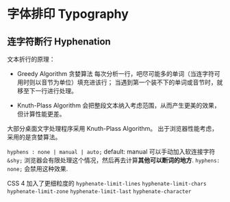 # 字体排印 Typography

## 连字符断行 Hyphenation

文本折行的原理：
- Greedy Algorithm 贪婪算法
每次分析一行，吧尽可能多的单词（当连字符可用时则以音节为单位）填充进该行；
当遇到第一个装不下的单词或音节时，就移至下一行进行处理。

- Knuth-Plass Algorithm
会把整段文本纳入考虑范围，从而产生更美的效果，但计算性能更差。

大部分桌面文字处理程序采用 Knuth-Plass Algorithm。
出于浏览器性能考虑，采用的是贪婪算法。

`hyphens : none | manual | auto;`
default: manual 可以手动加入软连接字符 `&shy;`
浏览器会有限处理这个情况，然后再去计算**其他可以断词的地方**.
`hyphens: none;` 会禁用这种效果.

CSS 4 加入了更细粒度的
`hyphenate-limit-lines`
`hyphenate-limit-chars`
`hyphenate-limit-zone`
`hyphenate-limit-last`
`hyphenate-character`



